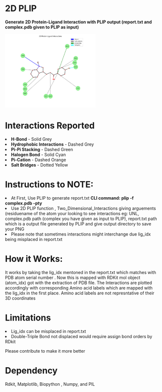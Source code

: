 # 2D PLIP
<p><b>Generate 2D Protein-Ligand Interaction with PLIP output (report.txt and complex.pdb given to PLIP as input)</b></p>
<img src="./2DPLIP.png" alt="2D Interaction" width="300">

# Interactions Reported
<li><b>H-Bond</b> - Solid Grey</li>
<li><b>Hydrophobic Interactions</b> - Dashed Grey</li>
<li><b>Pi-Pi Stacking</b> - Dashed Green</li>
<li><b>Halogen Bond</b> - Solid Cyan</li>
<li><b>Pi-Cation</b> - Dashed Orange</li>
<li><b>Salt Bridges</b> -  Dotted Yellow</li>

# Instructions to NOTE:

<li> At First, Use PLIP to generate report.txt <b>CLI command: plip -f complex.pdb -pty</b> </li>
<li> Use 2D PLIP function , Two_Dimensional_Interactions giving arguements (residuename of the atom your looking to see interactions eg: UNL, complex.pdb path (complex you have given as input to PLIP), report.txt path which is a output file generated by PLIP and give output directory to save your PNG</li>
<li>Please note that sometimes interactions might interchange due lig_idx being misplaced in report.txt</li>

# How it Works:

<p> It works by taking the lig_idx mentoned in the report.txt which matches with PDB atom serial number . Now this is mapped with RDKit mol object (atom_idx) got with the extraction of PDB file. The Interactions are plotted accordingly with corresponding Amino acid labels which are mapped with the lig_idx in the first place. Amino acid labels are not represntative of their 3D coordinates </p>

# Limitations

<li> Lig_idx can be misplaced in report.txt</li>
<li> Double-Triple Bond not displaced would require assign bond orders by RDkit</li>
<p> Please contribute to make it more better</p>

# Dependency
Rdkit, Matplotlib, Biopython , Numpy, and PIL
